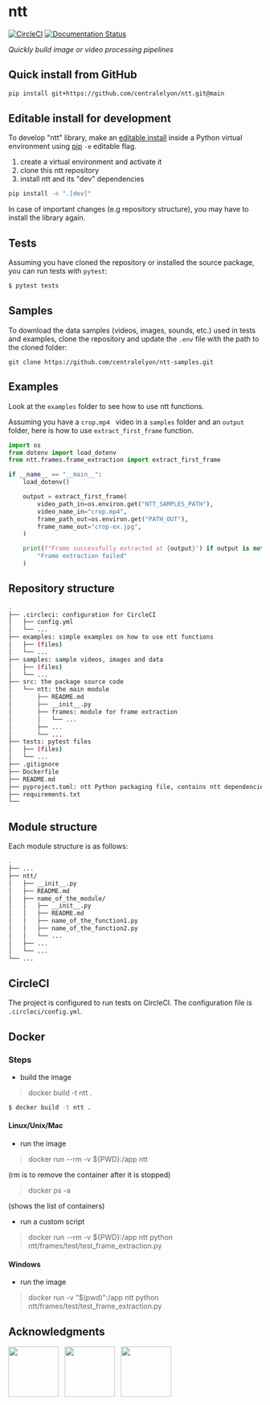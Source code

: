 # ntt

[![CircleCI](https://dl.circleci.com/status-badge/img/gh/centralelyon/ntt/tree/main.svg?style=svg)](https://dl.circleci.com/status-badge/redirect/gh/centralelyon/ntt/tree/main)
[![Documentation Status](https://readthedocs.org/projects/ntt/badge/?version=latest)](https://ntt.readthedocs.io/en/latest/?badge=latest)

_Quickly build image or video processing pipelines_

## Quick install from GitHub

```bash
pip install git+https://github.com/centralelyon/ntt.git@main
```

## Editable install for development

To develop "ntt" library, make an [editable install](https://setuptools.pypa.io/en/latest/userguide/development_mode.html)
inside a Python virtual environment using [pip](https://pip.pypa.io/en/stable/) `-e` editable flag.

1. create a virtual environment and activate it
2. clone this ntt repository
3. install ntt and its "dev" dependencies

```bash
pip install -e ".[dev]"
```

In case of important changes (e.g repository structure), you may have to
install the library again.

## Tests

Assuming you have cloned the repository or installed the source package, you
can run tests with `pytest`:

```bash
$ pytest tests
```
## Samples

To download the data samples (videos, images, sounds, etc.) used in tests and examples, clone the repository and update the `.env` file with the path to the cloned folder:

```
git clone https://github.com/centralelyon/ntt-samples.git
```

## Examples

Look at the `examples` folder to see how to use ntt functions.

Assuming you have a `crop.mp4 ` video in a `samples` folder and an `output`
folder, here is how to use `extract_first_frame` function.

```python
import os
from dotenv import load_dotenv
from ntt.frames.frame_extraction import extract_first_frame

if __name__ == "__main__":
    load_dotenv()

    output = extract_first_frame(
        video_path_in=os.environ.get("NTT_SAMPLES_PATH"),
        video_name_in="crop.mp4",
        frame_path_out=os.environ.get("PATH_OUT"),
        frame_name_out="crop-ex.jpg",
    )

    print(f"Frame successfully extracted at {output}") if output is not None else print(
        "Frame extraction failed"
    )
```

## Repository structure

```bash
.
├── .circleci: configuration for CircleCI
│   ├── config.yml
│   └── ...
├── examples: simple examples on how to use ntt functions
│   ├── (files)
│   └── ...
├── samples: sample videos, images and data
│   ├── (files)
│   └── ...
├── src: the package source code
│   └── ntt: the main module
│       ├── README.md
│       ├── __init__.py
│       ├── frames: module for frame extraction
│       │   └── ...
│       ├── ...
│       └── ...
├── tests: pytest files
│   ├── (files)
│   └── ...
├── .gitignore
├── Dockerfile
├── README.md
├── pyproject.toml: ntt Python packaging file, contains ntt dependencies
├── requirements.txt
└──
```

## Module structure

Each module structure is as follows:

```bash
.
├── ...
├── ntt/
│   ├── __init__.py
│   ├── README.md
│   ├── name_of_the_module/
│   │   ├── __init__.py
│   │   ├── README.md
│   │   ├── name_of_the_function1.py
│   │   ├── name_of_the_function2.py
│   │   └── ...
│   ├── ...
│   └── ...
└── ...
```

## CircleCI

The project is configured to run tests on CircleCI. The configuration file is
`.circleci/config.yml`.

## Docker

### Steps

- build the image

> docker build -t ntt . 

```bash
$ docker build -t ntt .
```
 
#### Linux/Unix/Mac

- run the image

> docker run --rm -v ${PWD}:/app ntt

(rm is to remove the container after it is stopped)

> docker ps -a

(shows the list of containers)

- run a custom script

> docker run --rm -v ${PWD}:/app ntt python ntt/frames/test/test_frame_extraction.py

#### Windows

- run the image

> docker run -v "$(pwd)":/app ntt python ntt/frames/test/test_frame_extraction.py

## Acknowledgments

<img src="https://liris.cnrs.fr/sites/default/files/logo_liris_160_0.png" style="height:100px">&nbsp;&nbsp;&nbsp;<img src="https://www.ec-lyon.fr/sites/default/files/styles/paragraph_image/public/content/paragraphs/images/2024-10/2024_logo-centrale-h_rouge_rvb.jpg.webp" style="height:100px">&nbsp;&nbsp;&nbsp;<img src="https://www.natation-handisport.org/wp-content/uploads/2021/10/logo_NePTUNE_color-768x204.png" style="height:100px">
